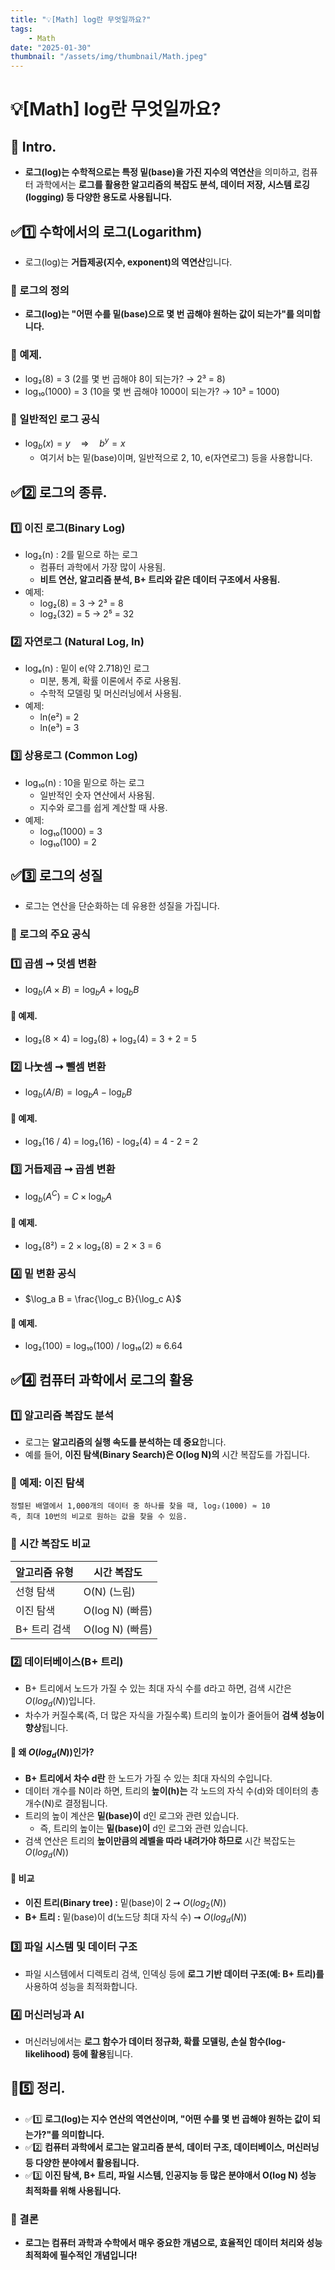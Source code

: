 ```yaml
---
title: "💡[Math] log란 무엇일까요?"
tags:
    - Math
date: "2025-01-30"
thumbnail: "/assets/img/thumbnail/Math.jpeg"
---
```


# 💡[Math] log란 무엇일까요?
## 📝 Intro.
- **로그(log)는 수학적으로는 특정 밑(base)을 가진 지수의 역연산**을 의미하고, 컴퓨터 과학에서는 **로그를 활용한 알고리즘의 복잡도 분석, 데이터 저장, 시스템 로깅(logging) 등 다양한 용도로 사용됩니다.**

## ✅1️⃣ 수학에서의 로그(Logarithm)
- 로그(log)는 **거듭제공(지수, exponent)의 역연산**입니다.

### 📌 로그의 정의
- **로그(log)는 "어떤 수를 밑(base)으로 몇 번 곱해야 원하는 값이 되는가"를 의미합니다.**

### 📌 예제.
- log₂(8) = 3  (2를 몇 번 곱해야 8이 되는가? → 2³ = 8)
- log₁₀(1000) = 3  (10을 몇 번 곱해야 1000이 되는가? → 10³ = 1000)

### 📌 일반적인 로그 공식
- $\log_b(x) = y \quad \Rightarrow \quad b^y = x$
    - 여기서 b는 밑(base)이며, 일반적으로 2, 10, e(자연로그) 등을 사용합니다.

## ✅2️⃣ 로그의 종류.
### 1️⃣ 이진 로그(Binary Log)
- log₂(n) : 2를 밑으로 하는 로그
    - 컴퓨터 과학에서 가장 많이 사용됨.
    - **비트 연산, 알고리즘 분석, B+ 트리와 같은 데이터 구조에서 사용됨.**
- 예제:
    - log₂(8) = 3  →  2³ = 8
    - log₂(32) = 5  →  2⁵ = 32

### 2️⃣ 자연로그 (Natural Log, In)
- logₑ(n) : 밑이 e(약 2.718)인 로그
    - 미분, 통계, 확률 이론에서 주로 사용됨.
    - 수학적 모델링 및 머신러닝에서 사용됨.
- 예제:
    - ln(e²) = 2
    - ln(e³) = 3

### 3️⃣ 상용로그 (Common Log)
- log₁₀(n) : 10을 밑으로 하는 로그
    - 일반적인 숫자 연산에서 사용됨.
    - 지수와 로그를 쉽게 계산할 때 사용.
- 예제:
    - log₁₀(1000) = 3
    - log₁₀(100) = 2

## ✅3️⃣ 로그의 성질
- 로그는 연산을 단순화하는 데 유용한 성질을 가집니다.

### 📌 로그의 주요 공식

### 1️⃣ 곱셈 ➞ 덧셈 변환
- $\log_b(A \times B) = \log_b A + \log_b B$
#### 📌 예제.
- log₂(8 × 4) = log₂(8) + log₂(4) = 3 + 2 = 5

### 2️⃣ 나눗셈 ➞ 뺄셈 변환
- $\log_b(A / B) = \log_b A - \log_b B$
#### 📌 예제.
- log₂(16 / 4) = log₂(16) - log₂(4) = 4 - 2 = 2

### 3️⃣ 거듭제곱 ➞ 곱셈 변환
- $\log_b(A^C) = C \times \log_b A$
#### 📌 예제.
- log₂(8²) = 2 × log₂(8) = 2 × 3 = 6

### 4️⃣ 밑 변환 공식
- $\log_a B = \frac{\log_c B}{\log_c A}$
#### 📌 예제.
- log₂(100) = log₁₀(100) / log₁₀(2) ≈ 6.64

## ✅4️⃣ 컴퓨터 과학에서 로그의 활용
### 1️⃣ 알고리즘 복잡도 분석
- 로그는 **알고리즘의 실행 속도를 분석하는 데 중요**합니다.
- 예를 들어, **이진 탐색(Binary Search)은 O(log N)의** 시간 복잡도를 가집니다.
### 📌 예제: 이진 탐색
```
정렬된 배열에서 1,000개의 데이터 중 하나를 찾을 때, log₂(1000) ≈ 10
즉, 최대 10번의 비교로 원하는 값을 찾을 수 있음.
```

### 📌 시간 복잡도 비교

|알고리즘 유형|시간 복잡도|
| -------- | -------- |
|선형 탐색|O(N) (느림)|
|이진 탐색|O(log N) (빠름)|
|B+ 트리 검색|O(log N) (빠름)|

### 2️⃣ 데이터베이스(B+ 트리)
- B+ 트리에서 노드가 가질 수 있는 최대 자식 수를 d라고 하면, 검색 시간은 $O(log_d(N))$입니다.
- 차수가 커질수록(즉, 더 많은 자식을 가질수록) 트리의 높이가 줄어들어 **검색 성능이 향상**됩니다.
#### 📌 왜 $O(log_d(N))$인가?
- **B+ 트리에서 차수 d란** 한 노드가 가질 수 있는 최대 자식의 수입니다.
- 데이터 개수를 N이라 하면, 트리의 **높이(h)는** 각 노드의 자식 수(d)와 데이터의 총 개수(N)로 결정됩니다.
- 트리의 높이 계산은 **밑(base)이** d인 로그와 관련 있습니다.
    - 즉, 트리의 높이는 **밑(base)이** d인 로그와 관련 있습니다.
- 검색 연산은 트리의 **높이만큼의 레벨을 따라 내려가야 하므로** 시간 복잡도는 $O(log_d(N))$

#### 🌟 비교
- **이진 트리(Binary tree) :** 밑(base)이 2 ➞ $O(log_2(N))$
- **B+ 트리 :** 밑(base)이 d(노드당 최대 자식 수) ➞ $O(log_d(N))$

### 3️⃣ 파일 시스템 및 데이터 구조
- 파일 시스템에서 디렉토리 검색, 인덱싱 등에 **로그 기반 데이터 구조(예: B+ 트리)를** 사용하여 성능을 최적화합니다.

### 4️⃣ 머신러닝과 AI
- 머신러닝에서는 **로그 함수가 데이터 정규화, 확률 모델링, 손실 함수(log-likelihood) 등에 활용**됩니다.

## 🎯5️⃣ 정리.
- ✅1️⃣ **로그(log)는 지수 연산의 역연산이며, "어떤 수를 몇 번 곱해야 원하는 값이 되는가?"를 의미합니다.**
- ✅2️⃣ **컴퓨터 과학에서 로그는 알고리즘 분석, 데이터 구조, 데이터베이스, 머신러닝 등 다양한 분야에서 활용됩니다.**
- ✅3️⃣ **이진 탐색, B+ 트리, 파일 시스템, 인공지능 등 많은 분야애서 O(log N) 성능 최적화를 위해 사용됩니다.**

### 🚀 결론
- **로그는 컴퓨터 과학과 수학에서 매우 중요한 개념으로, 효율적인 데이터 처리와 성능 최적화에 필수적인 개념입니다!**
